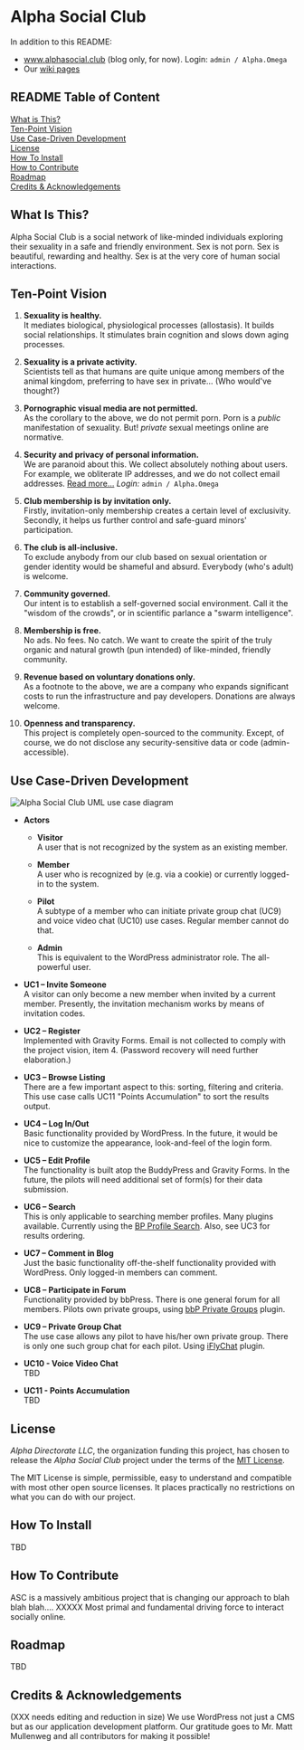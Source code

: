 # Alpha Social Club
In addition to this README:

* <a href="http://www.alphasocial.club" target="_blank">www.alphasocial.club</a> (blog only, for now). Login: `admin / Alpha.Omega`
* Our [wiki pages](https://github.com/alpha-social-club/alpha-social-development/wiki)

## README Table of Content
[What is This?](https://github.com/alpha-social-club/alpha-social-development#what-is-this)<br>
[Ten-Point Vision](https://github.com/alpha-social-club/alpha-social-development#ten-point-vision)<br>
[Use Case-Driven Development](https://github.com/alpha-social-club/alpha-social-development#use-case-driven-development)<br>
[License](https://github.com/alpha-social-club/alpha-social-development#license)<br>
[How To Install](https://github.com/alpha-social-club/alpha-social-development#how-to-install)<br>
[How to Contribute](https://github.com/alpha-social-club/alpha-social-development#how-to-contribute)<br>
[Roadmap](https://github.com/alpha-social-club/alpha-social-development#roadmap)<br>
[Credits & Acknowledgements](https://github.com/alpha-social-club/alpha-social-development#credits--acknowledgements)

## What Is This?
Alpha Social Club is a social network of like-minded individuals exploring their sexuality in a safe and friendly environment. Sex is not porn. Sex is beautiful, rewarding and healthy. Sex is at the very core of human social interactions.

## Ten-Point Vision
1.	**Sexuality is healthy.**<br>It mediates biological, physiological processes (allostasis). It builds social relationships. It stimulates brain cognition and slows down aging processes.

2.	**Sexuality is a private activity.**<br>Scientists tell as that humans are quite unique among members of the animal kingdom, preferring to have sex in private… (Who would've thought?)

5.	**Pornographic visual media are not permitted.**<br>As the corollary to the above, we do not permit porn. Porn is a *public* manifestation of sexuality. But! *private* sexual meetings online are normative.

3.	**Security and privacy of personal information.**<br>We are paranoid about this. We collect absolutely nothing about users. For example, we obliterate IP addresses, and we do not collect email addresses. <a href="http://www.alphasocial.club/where-has-our-privacy-online-gone/" target="_blank">Read more...</a> *Login:* `admin / Alpha.Omega`

4.	**Club membership is by invitation only.**<br>Firstly, invitation-only membership creates a certain level of exclusivity. Secondly, it helps us further control and safe-guard minors' participation.

10.	**The club is all-inclusive.**<br>To exclude anybody from our club based on sexual orientation or gender identity would be shameful and absurd. Everybody (who's adult) is welcome.

6.	**Community governed.**<br>Our intent is to establish a self-governed social environment. Call it the "wisdom of the crowds", or in scientific parlance a "swarm intelligence".

7.	**Membership is free.**<br>No ads. No fees. No catch. We want to create the spirit of the truly organic and natural growth (pun intended) of like-minded, friendly community.

8.	**Revenue based on voluntary donations only.**<br>As a footnote to the above, we are a company who expands significant costs to run the infrastructure and pay developers. Donations are always welcome.

9.	**Openness and transparency.**<br>This project is completely open-sourced to the community. Except, of course, we do not disclose any security-sensitive data or code (admin-accessible).

## Use Case-Driven Development

![Alpha Social Club UML use case diagram](https://raw.githubusercontent.com/alpha-social-club/alpha-social-development/master/images/ASC-Use-Case-Diagram-V1.png?token=AJAywHhBq6yRi3ZSj2aA4QhqsilXZv-Tks5UiImiwA%3D%3D "Alpha Social Club UML use case diagram")

* **Actors**
  * **Visitor**<br>A user that is not recognized by the system as an existing member.

  * **Member**<br>A user who is recognized by (e.g. via a cookie) or currently logged-in to the system.

  * **Pilot**<br>A subtype of a member who can initiate private group chat (UC9) and voice video chat (UC10) use cases. Regular member cannot do that.

  * **Admin**<br>This is equivalent to the WordPress administrator role. The all-powerful user.


* **UC1 – Invite Someone**<br>A visitor can only become a new member when invited by a current member. Presently, the invitation mechanism works by means of invitation codes.

* **UC2 – Register**<br>Implemented with Gravity Forms. Email is not collected to comply with the project vision, item 4. (Password recovery will need further elaboration.)

* **UC3 – Browse Listing**<br>There are a few important aspect to this: sorting, filtering and criteria. This use case calls UC11 "Points Accumulation" to sort the results output.

* **UC4 – Log In/Out**<br>Basic functionality provided by WordPress. In the future, it would be nice to customize the appearance, look-and-feel of the login form.

* **UC5 – Edit Profile**<br>The functionality is built atop the BuddyPress and Gravity Forms. In the future, the pilots will need additional set of form(s) for their data submission.

* **UC6 – Search**<br>This is only applicable to searching member profiles. Many plugins available. Currently using the <a href="https://wordpress.org/plugins/bp-profile-search/" target="_blank">BP Profile Search</a>. Also, see UC3 for results ordering.

* **UC7 – Comment in Blog**<br>Just the basic functionality off-the-shelf functionality provided with WordPress. Only logged-in members can comment.

* **UC8 – Participate in Forum**<br>Functionality provided by bbPress. There is one general forum for all members. Pilots own private groups, using <a href="https://wordpress.org/plugins/bbp-private-groups/" target="_blank">bbP Private Groups</a> plugin.

* **UC9 – Private Group Chat**<br>The use case allows any pilot to have his/her own private group. There is only one such group chat for each pilot. Using <a href="https://wordpress.org/plugins/iflychat/" target="_blank">iFlyChat</a> plugin.

* **UC10 - Voice Video Chat**<br>TBD

* **UC11 - Points Accumulation**<br>TBD

## License
*Alpha Directorate LLC*, the organization funding this project, has chosen to release the *Alpha Social Club* project under the terms of the <a href="http://opensource.org/licenses/MIT" target="_blank">MIT License</a>.

The MIT License is simple, permissible, easy to understand and compatible with most other open source licenses. It places practically no restrictions on what you can do with our project.

## How To Install
TBD

## How To Contribute
ASC is a massively ambitious project that is changing our approach to blah blah blah…. XXXXX Most primal and fundamental driving force to interact socially online.

## Roadmap
TBD

## Credits & Acknowledgements
(XXX needs editing and reduction in size) We use WordPress not just a CMS but as our application development platform. Our gratitude goes to Mr. Matt Mullenweg and all contributors for making it possible!
